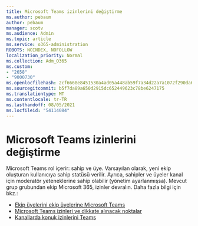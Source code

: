 ```yaml
---
title: Microsoft Teams izinlerini değiştirme
ms.author: pebaum
author: pebaum
manager: scotv
ms.audience: Admin
ms.topic: article
ms.service: o365-administration
ROBOTS: NOINDEX, NOFOLLOW
localization_priority: Normal
ms.collection: Adm_O365
ms.custom:
- "2658"
- "9000730"
ms.openlocfilehash: 2cf6668e8451530a4ad05a448ab59f7a34d22a7a1072f290da6c5a248ab0c433
ms.sourcegitcommit: b5f7da89a650d2915dc652449623c78be6247175
ms.translationtype: MT
ms.contentlocale: tr-TR
ms.lasthandoff: 08/05/2021
ms.locfileid: "54114084"
---
```

# <a name="microsoft-teams-permissions"></a>Microsoft Teams izinlerini değiştirme

Microsoft Teams rol içerir: sahip ve üye. Varsayılan olarak, yeni ekip oluşturan kullanıcıya sahip statüsü verilir. Ayrıca, sahipler ve üyeler kanal için moderatör yeteneklerine sahip olabilir (yönetim ayarlanmışsa). Mevcut grup grubundan ekip Microsoft 365, izinler devralın. Daha fazla bilgi için bkz.:

- [Ekip üyelerini ekip üyelerine Microsoft Teams](https://docs.microsoft.com/microsoftteams/assign-roles-permissions)
- [Microsoft Teams izinleri ve dikkate alınacak noktalar](https://docs.microsoft.com/microsoftteams/app-permissions)
- [Kanallarda konuk izinlerini Teams](https://support.office.com/article/4756c468-2746-4bfd-a582-736d55fcc169)

